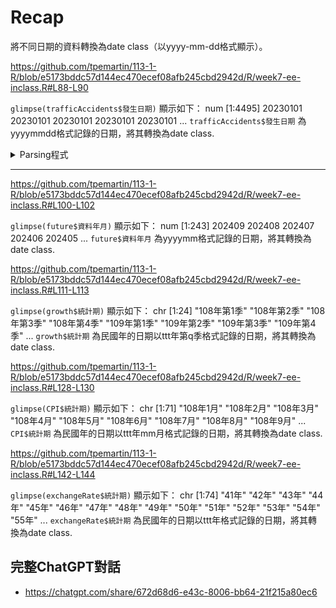 # Recap

將不同日期的資料轉換為date class（以yyyy-mm-dd格式顯示）。


<https://github.com/tpemartin/113-1-R/blob/e5173bddc57d144ec470ecef08afb245cbd2942d/R/week7-ee-inclass.R#L88-L90>

`glimpse(trafficAccidents$發生日期)` 顯示如下： 
 num [1:4495] 20230101 20230101 20230101 20230101 20230101 ...
`trafficAccidents$發生日期` 為yyyymmdd格式記錄的日期，將其轉換為date class.

<details>
<summary>Parsing程式</summary>

<https://github.com/tpemartin/113-1-R/blob/e5173bddc57d144ec470ecef08afb245cbd2942d/R/week7-ee-inclass.R#L93-L94>

</details>

***

<https://github.com/tpemartin/113-1-R/blob/e5173bddc57d144ec470ecef08afb245cbd2942d/R/week7-ee-inclass.R#L100-L102>

`glimpse(future$資料年月)` 顯示如下：
 num [1:243] 202409 202408 202407 202406 202405 ...
`future$資料年月` 為yyyymm格式記錄的日期，將其轉換為date class.

<https://github.com/tpemartin/113-1-R/blob/e5173bddc57d144ec470ecef08afb245cbd2942d/R/week7-ee-inclass.R#L111-L113>

`glimpse(growth$統計期)` 顯示如下：
 chr [1:24] "108年第1季" "108年第2季" "108年第3季" "108年第4季" "109年第1季" "109年第2季" "109年第3季" "109年第4季" ...
`growth$統計期` 為民國年的日期以ttt年第q季格式記錄的日期，將其轉換為date class.

<https://github.com/tpemartin/113-1-R/blob/e5173bddc57d144ec470ecef08afb245cbd2942d/R/week7-ee-inclass.R#L128-L130>

`glimpse(CPI$統計期)` 顯示如下：
 chr [1:71] "108年1月" "108年2月" "108年3月" "108年4月" "108年5月" "108年6月" "108年7月" "108年8月" "108年9月" ...
`CPI$統計期` 為民國年的日期以ttt年mm月格式記錄的日期，將其轉換為date class.

<https://github.com/tpemartin/113-1-R/blob/e5173bddc57d144ec470ecef08afb245cbd2942d/R/week7-ee-inclass.R#L142-L144>

`glimpse(exchangeRate$統計期)` 顯示如下：
 chr [1:74] "41年" "42年" "43年" "44年" "45年" "46年" "47年" "48年" "49年" "50年" "51年" "52年" "53年" "54年" "55年" ...
`exchangeRate$統計期` 為民國年的日期以ttt年格式記錄的日期，將其轉換為date class.


## 完整ChatGPT對話

  - <https://chatgpt.com/share/672d68d6-e43c-8006-bb64-21f215a80ec6>